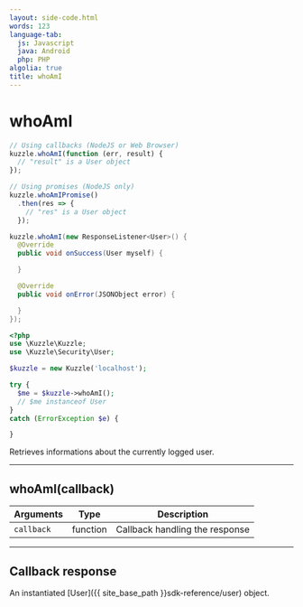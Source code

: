 ```yaml
---
layout: side-code.html
words: 123
language-tab:
  js: Javascript
  java: Android
  php: PHP
algolia: true
title: whoAmI
---
```


# whoAmI

```js
// Using callbacks (NodeJS or Web Browser)
kuzzle.whoAmI(function (err, result) {
  // "result" is a User object
});

// Using promises (NodeJS only)
kuzzle.whoAmIPromise()
  .then(res => {
    // "res" is a User object
  });
```

```java
kuzzle.whoAmI(new ResponseListener<User>() {
  @Override
  public void onSuccess(User myself) {

  }

  @Override
  public void onError(JSONObject error) {

  }
});
```

```php
<?php
use \Kuzzle\Kuzzle;
use \Kuzzle\Security\User;

$kuzzle = new Kuzzle('localhost');

try {
  $me = $kuzzle->whoAmI();
  // $me instanceof User
}
catch (ErrorException $e) {

}
```

Retrieves informations about the currently logged user.

---

## whoAmI(callback)

| Arguments | Type | Description |
|---------------|---------|----------------------------------------|
| ``callback`` | function | Callback handling the response |

---

## Callback response

An instantiated [User]({{ site_base_path }}sdk-reference/user) object.

